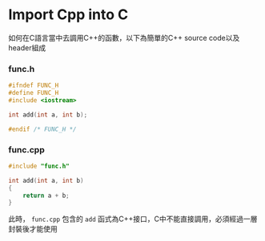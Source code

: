 # Import Cpp into C
如何在C語言當中去調用C++的函數，以下為簡單的C++ source code以及header組成

### func.h
```cpp
#ifndef FUNC_H
#define FUNC_H
#include <iostream>

int add(int a, int b);

#endif /* FUNC_H */
```

### func.cpp
```cpp
#include "func.h"

int add(int a, int b)
{
    return a + b;
}

```

此時， `func.cpp` 包含的 `add` 函式為C++接口，C中不能直接調用，必須經過一層封裝後才能使用


